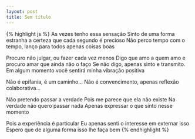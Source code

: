 ```yaml
---
layout: post
title: Sem título 
---
```


{% highlight js %}
As vezes tenho essa sensação
Sinto de uma forma estranha a certeza que cada segundo é precioso
Não perco tempo com o tempo, lanço para todos apenas coisas boas

Procuro não julgar, ou fazer cada vez menos
Digo que amo a quem amo e procuro amar que ainda não o faço
Se não digo, apenas sinto e transmito. 
Em algum momento você sentirá minha vibração positiva

Não é epifania, é um caminho...
Não é convencimento, apenas reflexão colaborativa...

Não pretendo passar a verdade
Pois me parece que ela não existe
Na verdade não quero passar nada
Apenas expressar o que sinto nesse momento

Pois a experiência é particular
Eu apenas senti o interesse em externar isso
Espero que de alguma forma isso lhe faça bem
{% endhighlight %}
